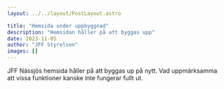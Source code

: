 ```yaml
---
layout: ../../layout/PostLayout.astro

title: "Hemsida under uppbyggnad"
description: "Hemsidan håller på att byggas upp"
date: 2023-11-05
author: "JFF Styrelsen"
images: []
---
```


JFF Nässjös hemsida håller på att byggas up på nytt. Vad uppmärksamma att vissa funktioner kanske inte fungerar fullt ut.
